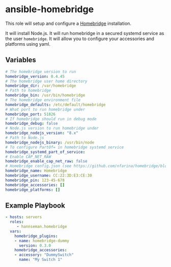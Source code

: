 # ansible-homebridge

This role will setup and configure a [Homebridge](https://github.com/nfarina/homebridge) installation. 

It will install Node.js. 
It will run homebridge in a secured systemd service as the user `homebridge`. 
It will allow you to configure your accessories and platforms using yaml.

## Variables

```yaml
# The homebridge version to run
homebridge_version: 0.4.45
# The homebridge user home directory
homebridge_dir: /var/homebridge
# Path to homebridge
homebridge_bin: /usr/bin/homebridge
# The homebridge environment file
homebridge_defaults: /etc/default/homebridge
# What port to run homebridge under
homebridge_port: 51826
# If homebridge should run in debug mode
homebridge_debug: false
# Node.js version to run homebridge under
homebridge_nodejs_version: "8.x"
# Path to Node.js
homebridge_nodejs_binary: /usr/bin/node
# To configure PartOf= in homebridge systemd service
homebridge_systemd_part_of_service:
# Enable CAP_NET_RAW
homebridge_enable_cap_net_raw: false
# Homebridge config.json (see https://github.com/nfarina/homebridge/blob/master/config-sample.json) 
homebridge_name: Homebridge
homebridge_username: CC:22:3D:E3:CE:30
homebridge_pin: 123-45-678
homebridge_accessories: []
homebridge_platforms: []
```

## Example Playbook
```yaml
- hosts: servers
  roles:
     - hannseman.homebridge
  vars:
    homebridge_plugins:
    - name: homebridge-dummy
      version: 0.3.0
    homebridge_accessories:
    - accessory: "DummySwitch"
      name: "My Switch 1"
```
